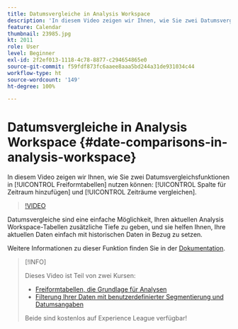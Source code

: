 ```yaml
---
title: Datumsvergleiche in Analysis Workspace
description: 'In diesem Video zeigen wir Ihnen, wie Sie zwei Datumsvergleichsfunktionen in Freiformtabellen nutzen können: „Spalte für Zeitraum hinzufügen“ und „Zeiträume vergleichen“.'
feature: Calendar
thumbnail: 23985.jpg
kt: 2011
role: User
level: Beginner
exl-id: 2f2ef013-1118-4c78-8877-c294654865e0
source-git-commit: f59fdf873fc6aaee8aaa5bd244a31de931034c44
workflow-type: ht
source-wordcount: '149'
ht-degree: 100%

---
```


# Datumsvergleiche in Analysis Workspace {#date-comparisons-in-analysis-workspace}

In diesem Video zeigen wir Ihnen, wie Sie zwei Datumsvergleichsfunktionen in [!UICONTROL Freiformtabellen] nutzen können: [!UICONTROL Spalte für Zeitraum hinzufügen] und [!UICONTROL Zeiträume vergleichen].

>[!VIDEO](https://video.tv.adobe.com/v/23985/?quality=12)

Datumsvergleiche sind eine einfache Möglichkeit, Ihren aktuellen Analysis Workspace-Tabellen zusätzliche Tiefe zu geben, und sie helfen Ihnen, Ihre aktuellen Daten einfach mit historischen Daten in Bezug zu setzen.

Weitere Informationen zu dieser Funktion finden Sie in der [Dokumentation](https://experienceleague.adobe.com/docs/analytics/analyze/analysis-workspace/components/calendar-date-ranges/time-comparison.html?lang=de).

>[!INFO]
>
> Dieses Video ist Teil von zwei Kursen:
>
> * [Freiformtabellen, die Grundlage für Analysen](https://experienceleague.adobe.com/?recommended=Analytics-U-1-2020.3)
> * [Filterung Ihrer Daten mit benutzerdefinierter Segmentierung und Datumsangaben](https://experienceleague.adobe.com/?recommended=Analytics-U-1-2021.1.filterdata&amp;lang=de)
>
> Beide sind kostenlos auf Experience League verfügbar!
